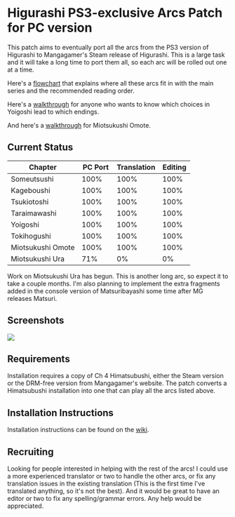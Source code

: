 # Higurashi PS3-exclusive Arcs Patch for PC version

This patch aims to eventually port all the arcs from the PS3 version of Higurashi to Mangagamer's Steam release of Higurashi.  This is a large task and it will take a long time to port them all, so each arc will be rolled out one at a time.

Here's a [flowchart](https://ibb.co/dTRmmb) that explains where all these arcs fit in with the main series and the recommended reading order.

Here's a [walkthrough](https://ibb.co/1Z463wp) for anyone who wants to know which choices in Yoigoshi lead to which endings.

And here's a [walkthrough](https://ibb.co/mDX326V) for Miotsukushi Omote.

## Current Status

| Chapter            | PC Port  | Translation | Editing |
| ------------------ | -------- | ----------- | ------- |
| Someutsushi        | 100%     | 100%        | 100%    | 
| Kageboushi         | 100%     | 100%        | 100%    | 
| Tsukiotoshi        | 100%     | 100%        | 100%    | 
| Taraimawashi       | 100%     | 100%        | 100%    | 
| Yoigoshi           | 100%     | 100%        | 100%    | 
| Tokihogushi        | 100%     | 100%        | 100%    | 
| Miotsukushi Omote  | 100%     | 100%        | 100%    | 
| Miotsukushi Ura    |  71%     |   0%        |   0%    | 

Work on Miotsukushi Ura has begun. This is another long arc, so expect it to take a couple months. I'm also planning to implement the extra fragments added in the console version of Matsuribayashi some time after MG releases Matsuri.



## Screenshots

![](https://i.imgur.com/A5Iym0R.png)


## Requirements
Installation requires a copy of Ch 4 Himatsubushi, either the Steam version or the DRM-free version from Mangagamer's website.  The patch converts a Himatsubushi installation into one that can play all the arcs listed above.

## Installation Instructions
Installation instructions can be found on the [wiki](http://07th-mod.com/wiki/Higurashi/Higurashi-Part-1---Voice-and-Graphics-Patch/).


## Recruiting

Looking for people interested in helping with the rest of the arcs!  I could use a more experienced translator or two to handle the other arcs, or fix any translation issues in the existing translation (This is the first time I've translated anything, so it's not the best). And it would be great to have an editor or two to fix any spelling/grammar errors.  Any help would be appreciated.

